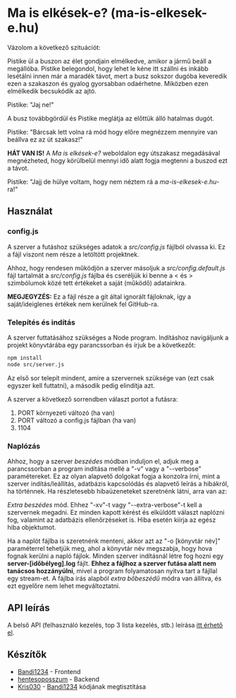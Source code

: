 # Ma is elkések-e? (ma-is-elkesek-e.hu)

Vázolom a következő szituációt:

Pistike ül a buszon az élet gondjain elmélkedve, amikor a jármű beáll a megállóba. Pistike belegondol, hogy lehet le kéne itt szállni és inkább lesétálni innen már a maradék távot, mert a busz sokszor dugóba keveredik ezen a szakaszon és gyalog gyorsabban odaérhetne. Miközben ezen elmélkedik becsukódik az ajtó.

Pistike: "Jaj ne!"

A busz továbbgördül és Pistike meglátja az előttük álló hatalmas dugót.

Pistike: "Bárcsak lett volna rá mód hogy előre megnézzem mennyire van beállva ez az út szakasz!"

**HÁT VAN IS!** A *Ma is elkések-e?* weboldalon egy útszakasz megadásával megnézheted, hogy körülbelül mennyi idő alatt fogja megtenni a buszod ezt a távot.

Pistike: "Jajj de hülye voltam, hogy nem néztem rá  a *ma-is-elkesek-e.hu*-ra!"

## Használat

### config.js

A szerver a futáshoz szükséges adatok a *src/config.js* fájlból olvassa ki. Ez a fájl viszont nem része a letöltött projektnek.

Ahhoz, hogy rendesen működjön a szerver másoljuk a *src/config.default.js* fájl tartalmát a *src/config.js* fájlba és cseréljük ki benne a < és > szimbólumok közé tett értékeket a saját (működő) adatainkra.

**MEGJEGYZÉS:** Ez a fájl része a git által ignorált fájloknak, így a saját/ideiglenes értékek nem kerülnek fel GitHub-ra.

### Telepítés és indítás

A szerver futtatásához szükséges a Node program. Indításhoz navigáljunk a projekt könyvtárába egy parancssorban és írjuk be a következőt:

```bash
npm install
node src/server.js
```

Az első sor telepít mindent, amire a szervernek szüksége van (ezt csak egyszer kell futtatni), a második pedig elindítja azt.

A szerver a következő sorrendben választ portot a futásra:

1. PORT környezeti változó (ha van)
2. PORT változó a config.js fájlban (ha van)
3. 1104

### Naplózás

Ahhoz, hogy a szerver *beszédes* módban induljon el, adjuk meg a parancssorban a program indítása mellé a "-v" vagy a "--verbose" paramétereket. Ez az olyan alapvető dolgokat fogja a konzolra írni, mint a szerver indítás/leállítás, adatbázis kapcsolódás és alapvető leírás a hibákról, ha történnek. Ha részletesebb hibaüzeneteket szeretnénk látni, arra van az:

*Extra beszédes* mód. Ehhez "-xv"-t vagy "--extra-verbose"-t kell a szervernek megadni. Ez minden kapott kérést és elküldött választ naplózni fog, valamint az adatbázis ellenőrzéseket is. Hiba esetén kiírja az egész hiba objektumot.

Ha a naplót fájlba is szeretnénk menteni, akkor azt az "-o [könyvtár név]" paraméterrel tehetjük meg, ahol a könyvtár név megszabja, hogy hova fognak kerülni a napló fájlok. Minden szerver indításnál létre fog hozni egy **server-[időbélyeg].log** fájlt. **Ehhez a fájlhoz a szerver futása alatt nem tanácsos hozzányúlni**, mivel a program folyamatosan nyitva tart a fájllal egy stream-et. A fájlba írás alapból *extra bőbeszédű* módra van állítva, és ezt egyelőre nem lehet megváltoztatni.

## API leírás

A belső API (felhasználó kezelés, top 3 lista kezelés, stb.) leírása [itt érhető el](https://stoplight.io/p/docs/gh/hentesoposszum/ma-is-elkesek-e?group=master&utm_campaign=publish_dialog&utm_source=studio "API leírás").

## Készítők

- [Bandi1234](https://github.com/Bandi1234 "Bandi1234 GitHub Profilja") - Frontend
- [hentesoposszum](https://github.com/hentesoposszum/ "hentesoposszum GitHub Profilja") - Backend
- [Kris030](https://github.com/Kris030 "Kris030 GitHub Profilja") - [Bandi1234](https://github.com/Bandi1234 "Bandi1234 GitHub Profilja") kódjának megtisztítása
